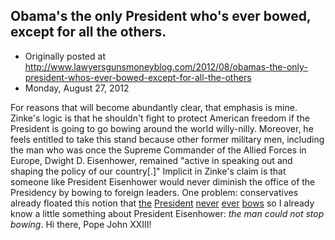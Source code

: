 ## Obama's the only President who's ever bowed, except for all the others.

 * Originally posted at http://www.lawyersgunsmoneyblog.com/2012/08/obamas-the-only-president-whos-ever-bowed-except-for-all-the-others
 * Monday, August 27, 2012

For reasons that will become abundantly clear, that emphasis is mine. Zinke's logic is that he shouldn't fight to protect American freedom if the President is going to go bowing around the world willy-nilly. Moreover, he feels entitled to take this stand because other former military men, including the man who was once the Supreme Commander of the Allied Forces in Europe, Dwight D. Eisenhower, remained "active in speaking out and shaping the policy of our country[.]" Implicit in Zinke's claim is that someone like President Eisenhower would never diminish the office of the Presidency by bowing to foreign leaders. One problem: conservatives already floated this notion that [the](http://hotair.com/archives/2009/11/14/obamateurism-of-the-day-156/) [President](http://www.powerlineblog.com/archives/2009/11/024948.php) [never](http://proteinwisdom.com/?p=15516) [ever](http://americanpowerblog.blogspot.com/2009/11/bowing-before-monarchs-and-tyrants.html) [bows](http://www.americanthinker.com/blog/2009/11/obamas\_botched\_bow.html) so I already know a little something about President Eisenhower: _the man could not stop bowing_. Hi there, Pope John XXIII!